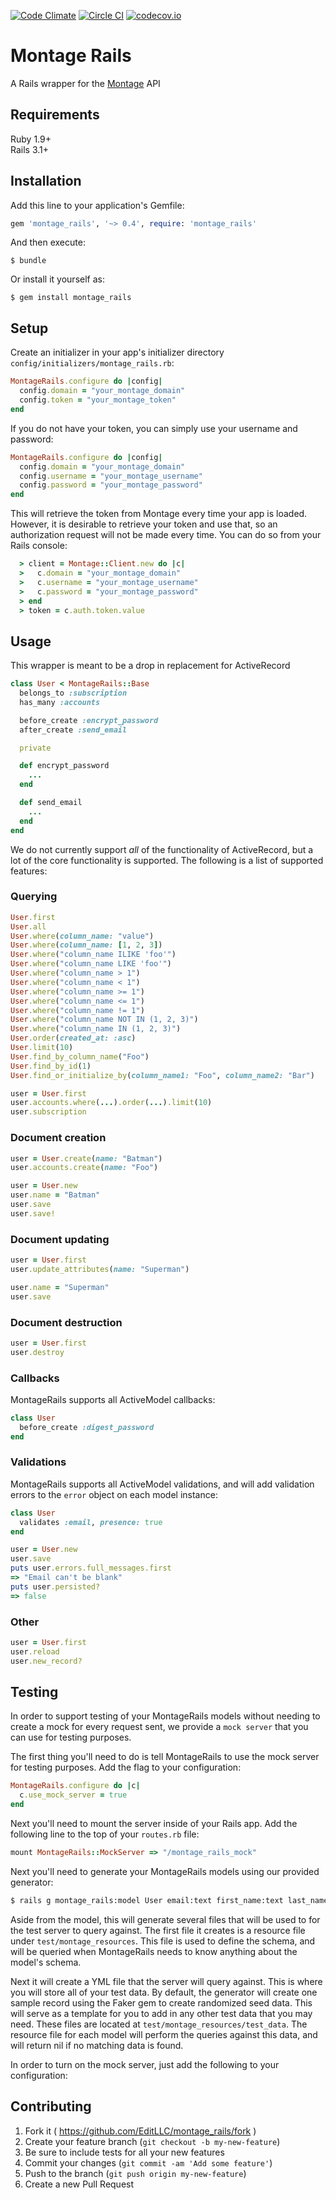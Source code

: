 [![Code Climate](https://codeclimate.com/github/EditLLC/rails-montage/badges/gpa.svg)](https://codeclimate.com/github/EditLLC/rails-montage)
[![Circle CI](https://circleci.com/gh/EditLLC/rails-montage.svg?style=svg)](https://circleci.com/gh/EditLLC/rails-montage)
[![codecov.io](http://codecov.io/github/EditLLC/rails-montage/coverage.svg?branch=master)](http://codecov.io/github/EditLLC/rails-montage?branch=master)

# Montage Rails

A Rails wrapper for the [Montage](http://www.yourdatacandobetter.com) API

## Requirements

Ruby 1.9+<br>
Rails 3.1+

## Installation

Add this line to your application's Gemfile:

```ruby
gem 'montage_rails', '~> 0.4', require: 'montage_rails'
```

And then execute:

    $ bundle

Or install it yourself as:

    $ gem install montage_rails

## Setup

Create an initializer in your app's initializer directory `config/initializers/montage_rails.rb`:

```ruby
MontageRails.configure do |config|
  config.domain = "your_montage_domain"
  config.token = "your_montage_token"
end
```

If you do not have your token, you can simply use your username and password:

```ruby
MontageRails.configure do |config|
  config.domain = "your_montage_domain"
  config.username = "your_montage_username"
  config.password = "your_montage_password"
end
```

This will retrieve the token from Montage every time your app is loaded. However,
it is desirable to retrieve your token and use that, so an authorization request
will not be made every time. You can do so from your Rails console:

```ruby
  > client = Montage::Client.new do |c|
  >   c.domain = "your_montage_domain"
  >   c.username = "your_montage_username"
  >   c.password = "your_montage_password"
  > end
  > token = c.auth.token.value
```

## Usage

This wrapper is meant to be a drop in replacement for ActiveRecord

```ruby
class User < MontageRails::Base
  belongs_to :subscription
  has_many :accounts

  before_create :encrypt_password
  after_create :send_email

  private

  def encrypt_password
    ...
  end

  def send_email
    ...
  end
end
```

We do not currently support *all* of the functionality of ActiveRecord, but a
lot of the core functionality is supported. The following is a list of supported features:

### Querying

```ruby
User.first
User.all
User.where(column_name: "value")
User.where(column_name: [1, 2, 3])
User.where("column_name ILIKE 'foo'")
User.where("column_name LIKE 'foo'")
User.where("column_name > 1")
User.where("column_name < 1")
User.where("column_name >= 1")
User.where("column_name <= 1")
User.where("column_name != 1")
User.where("column_name NOT IN (1, 2, 3)")
User.where("column_name IN (1, 2, 3)")
User.order(created_at: :asc)
User.limit(10)
User.find_by_column_name("Foo")
User.find_by_id(1)
User.find_or_initialize_by(column_name1: "Foo", column_name2: "Bar")

user = User.first
user.accounts.where(...).order(...).limit(10)
user.subscription
```

### Document creation

```ruby
user = User.create(name: "Batman")
user.accounts.create(name: "Foo")

user = User.new
user.name = "Batman"
user.save
user.save!
```

### Document updating

```ruby
user = User.first
user.update_attributes(name: "Superman")

user.name = "Superman"
user.save
```

### Document destruction

```ruby
user = User.first
user.destroy
```

### Callbacks

MontageRails supports all ActiveModel callbacks:

```ruby
class User
  before_create :digest_password
end
```
### Validations

MontageRails supports all ActiveModel validations, and will add validation
errors to the `error` object on each model instance:

```ruby
class User
  validates :email, presence: true
end

user = User.new
user.save
puts user.errors.full_messages.first
=> "Email can't be blank"
puts user.persisted?
=> false
```

### Other

```ruby
user = User.first
user.reload
user.new_record?
```

## Testing 

In order to support testing of your MontageRails models without needing to 
create a mock for every request sent, we provide a `mock server` that
you can use for testing purposes.

The first thing you'll need to do is tell MontageRails to use the mock server
for testing purposes. Add the flag to your configuration:

```ruby
MontageRails.configure do |c|
  c.use_mock_server = true
end
```

Next you'll need to mount the server inside of your Rails app. Add the following
line to the top of your `routes.rb` file:

```ruby
mount MontageRails::MockServer => "/montage_rails_mock"
```

Next you'll need to generate your MontageRails models using
our provided generator:

```bash
$ rails g montage_rails:model User email:text first_name:text last_name:text
```

Aside from the model, this will generate several files that will be used to for the test server to
query against. The first file it creates is a resource file under `test/montage_resources`.
This file is used to define the schema, and will be queried when MontageRails
needs to know anything about the model's schema.

Next it will create a YML file that the server will query against. This is where you will store
all of your test data. By default, the generator will create one sample record using the
Faker gem to create randomized seed data. This will serve as a template for you to add in any
other test data that you may need. These files are located at `test/montage_resources/test_data`.
The resource file for each model will perform the queries against this data, and will return
nil if no matching data is found.

In order to turn on the mock server, just add the following to your configuration:


## Contributing

1. Fork it ( https://github.com/EditLLC/montage_rails/fork )
2. Create your feature branch (`git checkout -b my-new-feature`)
3. Be sure to include tests for all your new features
4. Commit your changes (`git commit -am 'Add some feature'`)
5. Push to the branch (`git push origin my-new-feature`)
6. Create a new Pull Request
